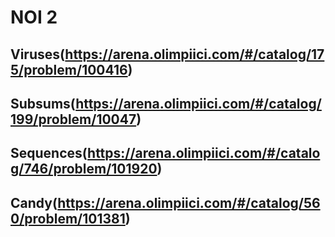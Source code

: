# NOI 2
## Viruses(https://arena.olimpiici.com/#/catalog/175/problem/100416)

## Subsums(https://arena.olimpiici.com/#/catalog/199/problem/10047)

## Sequences(https://arena.olimpiici.com/#/catalog/746/problem/101920)

## Candy(https://arena.olimpiici.com/#/catalog/560/problem/101381)
